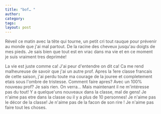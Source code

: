 ```yaml
---
title: "bof… "
author:
category: 
tags: 
layout: post
---
```

<font color="#555555">Réveil ce matin avec la tête qui tourne, un petit cri tout rauque pour prévenir au monde que j'ai mal partout. De la racine des cheveux jusqu'au doigts de mes pieds. Je sais bien que tout est en vrac dans ma vie et en ce moment je suis vraiment tres deprimée! 

La vie est juste comme ca! J'ai peur d'entendre on dit ca! Ca me rend malheureuse de savoir que j'ai un autre prof. Apres la 1ere classe francais de cette saison, j'ai perdu toute ma courage de la jouree et completement etais sous l'ombre de tristesse. Comment faire apres? Avec un 100% nouveau prof? Je sais rien. On verra… Mais maintenant il ne m'intéresse pas du tout! Y a quelque'uns nouveaux dans la classe, mal de gens! Je n'aime pas etre dans la classe ou il y a plus de 10 personnes! Je n'aime pas le décor de la classe! Je n'aime pas de la facon de son rire ! Je n'aime pas faire tout les choses.</font>

